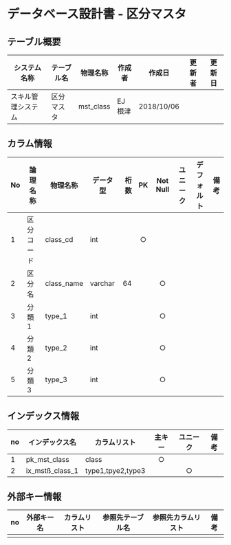 # データベース設計書 - 区分マスタ

## テーブル概要

|システム名称|テーブル名|物理名称|作成者|作成日|更新者|更新日  
|---|---|---|---|---|---|---|
|スキル管理システム|区分マスタ|mst_class|EJ根津|2018/10/06


## カラム情報

|No|論理名称|物理名称|データ型|桁数|PK|Not Null|ユニーク|デフォルト|備考|  
|---|---|---|---|--:|:-:|:-:|:-:|---|---|
|1|区分コード|class_cd|int||○|||||
|2|区分名|class_name|varchar|64||○||||
|3|分類1|type_1|int|||○||||
|4|分類2|type_2|int|||○||||
|5|分類3|type_3|int|||○||||

## インデックス情報

|no|インデックス名|カラムリスト|主キー|ユニーク|備考|
|---|---|---|:-:|:-:|---|
|1|pk_mst_class|class|○|||
|2|ix_mstß_class_1|type1,tpye2,type3||○||

## 外部キー情報

|no|外部キー名|カラムリスト|参照先テーブル名|参照先カラムリスト|備考|
|---|---|---|---|---|---|
|||||||


